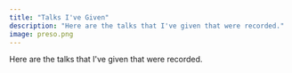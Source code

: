 ```yaml
---
title: "Talks I've Given"
description: "Here are the talks that I've given that were recorded."
image: preso.png
---
```


Here are the talks that I've given that were recorded.
